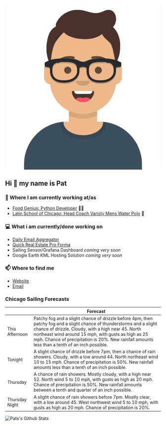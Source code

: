 [![Social banner for p-j-falconer](https://raw.githubusercontent.com/P-J-FALCONER/P-J-FALCONER/master/assets/avataaars.svg)](https://patfalconer.com/)
## Hi :wave: my name is Pat

### 💼 Where I am currently working at/as
- [Food Genius: Python Developer](https://getfoodgenius.com/) 🍔🐍
- [Latin School of Chicago: Head Coach Varisty Mens Water Polo](https://www.latinschool.org/) 🤽


### 💻 What i am currently/done working on
 - [Daily Email Aggregator](https://github.com/P-J-FALCONER/dott_daily_mail)
 - [Quick Real Estate Pro Forma](https://github.com/P-J-FALCONER/henry)
 - Sailing Sensor/Grafana Dashboard *coming very soon*
 - Google Earth KML Hosting Solution *coming very soon*

### 📫 Where to find me
 - [Website](https://patfalconer.com/)
 - [Email](mailto:patrick.j.falconer@gmail.com)


### Chicago Sailing Forecasts
|   | Forecast  |
|---|---|
| This Afternoon | Patchy fog and a slight chance of drizzle before 4pm, then patchy fog and a slight chance of thunderstorms and a slight chance of drizzle. Cloudy, with a high near 45. North northeast wind around 15 mph, with gusts as high as 25 mph. Chance of precipitation is 20%. New rainfall amounts less than a tenth of an inch possible. |
| Tonight | A slight chance of drizzle before 7pm, then a chance of rain showers. Cloudy, with a low around 44. North northeast wind 10 to 15 mph. Chance of precipitation is 50%. New rainfall amounts less than a tenth of an inch possible. |
| Thursday | A chance of rain showers. Mostly cloudy, with a high near 52. North wind 5 to 10 mph, with gusts as high as 20 mph. Chance of precipitation is 50%. New rainfall amounts between a tenth and quarter of an inch possible. |
| Thursday Night | A slight chance of rain showers before 7pm. Mostly clear, with a low around 45. West northwest wind 5 to 10 mph, with gusts as high as 20 mph. Chance of precipitation is 20%. |

![Pats's Github Stats](https://github-readme-stats.vercel.app/api?username=p-j-falconer&show_icons=true&theme=radical)
